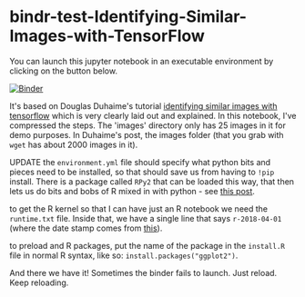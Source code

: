 # bindr-test-Identifying-Similar-Images-with-TensorFlow

You can launch this jupyter notebook in an executable environment by clicking on the button below.

[![Binder](https://mybinder.org/badge.svg)](http://mybinder.org/v2/gh/shawngraham/bindr-test-Identifying-Similar-Images-with-TensorFlow/master)

It's based on Douglas Duhaime's tutorial [identifying similar images with tensorflow](http://douglasduhaime.com/posts/identifying-similar-images-with-tensorflow.html) which is very clearly laid out and explained. In this notebook, I've compressed the steps. The 'images' directory only has 25 images in it for demo purposes. In Duhaime's post, the images folder (that you grab with `wget` has about 2000 images in it).

UPDATE
the `environment.yml` file should specify what python bits and pieces need to be installed, so that should save us from having to `!pip` install. There is a package called `RPy2` that can be loaded this way, that then lets us do bits and bobs of R mixed in with python - see [this post](https://medium.com/@mbussonn/baf064ca1fb6).

to get the R kernel so that I can have just an R notebook we need the `runtime.txt` file. Inside that, we have a single line that says `r-2018-04-01` (where the date stamp comes from [this](https://mran.microsoft.com/timemachine)).

to preload and R packages, put the name of the package in the `install.R` file in normal R syntax, like so: `install.packages("ggplot2")`.

And there we have it! Sometimes the binder fails to launch. Just reload. Keep reloading.

